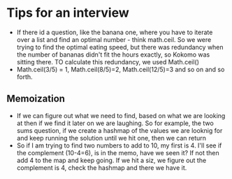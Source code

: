 # Tips for an interview

- If there id a question, like the banana one, where you have to iterate over a list and find an optimal number - think math.ceil. So we were trying to find the optimal eating speed, but there was redundancy when the number of bananas didn't fit the hours exactly, so Kokomo was sitting there. TO calculate this redundancy, we used Math.ceil()
- Math.ceil(3/5) = 1, Math.ceil(8/5)=2, Math.ceil(12/5)=3 and so on and so forth.

## Memoization
- If we can figure out what we need to find, based on what we are looking at then if we find it later on we are laughing. So for example, the two sums question, if we create a hashmap of the values we are looknig for and keep running the solution until we hit one, then we can return 
- So if I am trying to find two numbers to add to 10, my first is 4. I'll see if the complement (10-4=6), is in the memo, have we seen it? If not then add 4 to the map and keep going. If we hit a siz, we figure out the complement is 4, check the hashmap and there we have it. 

